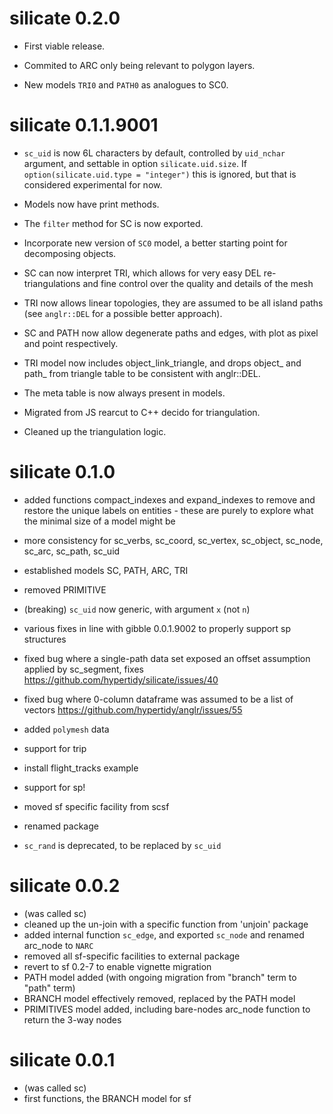 # silicate 0.2.0

* First viable release. 

* Commited to ARC only being relevant to polygon layers. 

* New models `TRI0` and `PATH0` as analogues to SC0. 


# silicate 0.1.1.9001

* `sc_uid` is now 6L characters by default, controlled by `uid_nchar` argument, and settable in option
`silicate.uid.size`. If `option(silicate.uid.type = "integer")` this is ignored, but that is considered experimental for now. 

* Models now have print methods. 

* The  `filter` method for SC is now exported. 

* Incorporate new version of `SC0` model, a better starting point for decomposing objects. 

* SC can now interpret TRI, which allows for very easy DEL re-triangulations and fine
 control over the quality and details of the mesh
 
* TRI now allows linear topologies, they are assumed to be all island paths (see `anglr::DEL` for a possible 
better approach). 

* SC and PATH now allow degenerate paths and edges, with plot as pixel and point respectively. 

* TRI model now includes object_link_triangle, and drops object_ and path_ from triangle table to
 be consistent with anglr::DEL. 
 
* The meta table is now always present in models. 

* Migrated from JS rearcut to C++ decido for triangulation.

* Cleaned up the triangulation logic. 


# silicate 0.1.0

* added functions compact_indexes and expand_indexes to remove 
 and restore the unique labels on entities - these are purely 
 to explore what the minimal size of a model might be 
 
* more consistency for sc_verbs, sc_coord, sc_vertex, sc_object,
 sc_node, sc_arc, sc_path, sc_uid
 
* established models SC, PATH, ARC, TRI

* removed PRIMITIVE

* (breaking) `sc_uid` now generic, with argument `x` (not `n`)

* various fixes in line with gibble 0.0.1.9002 to properly support sp structures

* fixed bug where a single-path data set exposed an offset assumption applied
 by sc_segment, fixes https://github.com/hypertidy/silicate/issues/40
 
* fixed bug where 0-column dataframe was assumed to be a list of vectors
 https://github.com/hypertidy/anglr/issues/55
 
* added `polymesh` data

* support for trip

* install flight_tracks example

* support for sp!

* moved sf specific facility from scsf

* renamed package

* `sc_rand` is deprecated, to be replaced by `sc_uid`

# silicate 0.0.2

* (was called sc)
* cleaned up the un-join with a specific function from 'unjoin' package
* added internal function `sc_edge`, and exported `sc_node` and renamed arc_node to `NARC`
* removed all sf-specific facilities to external package
* revert to sf 0.2-7 to enable vignette migration
* PATH model added (with ongoing migration from "branch" term to "path" term)
* BRANCH model effectively removed, replaced by the PATH model
* PRIMITIVES model added, including bare-nodes arc_node function to return the 3-way nodes


# silicate 0.0.1

* (was called sc)
* first functions, the BRANCH model for sf



